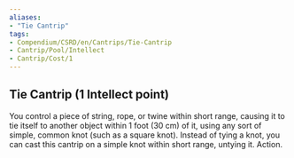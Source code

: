 ```yaml
---
aliases:
- "Tie Cantrip"
tags:
- Compendium/CSRD/en/Cantrips/Tie-Cantrip
- Cantrip/Pool/Intellect
- Cantrip/Cost/1
---
```


## Tie Cantrip  (1 Intellect point)
You control a piece of string, rope, or twine within short range, causing it to tie itself to another object within 1 foot (30 cm) of it, using any sort of simple, common knot (such as a square knot). Instead of tying a knot, you can cast this cantrip on a simple knot within short range, untying it. Action. 



